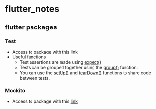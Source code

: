# flutter_notes

## flutter packages

### Test

* Access to package with this [link](https://pub.flutter-io.cn/packages/test)
* Useful functions
  * Test assertions are made using [expect()](https://pub.flutter-io.cn/documentation/test_api/latest/test_api/expect.html) 
  * Tests can be grouped together using the [group()](https://pub.flutter-io.cn/documentation/test_api/latest/test_api/group.html) function.
  * You can use the [setUp()](https://pub.flutter-io.cn/documentation/test_api/latest/test_api/setUp.html) and [tearDown()](https://pub.flutter-io.cn/documentation/test_api/latest/test_api/tearDown.html) functions to share code between tests. 

### Mockito

* Access to package with this [link](https://pub.flutter-io.cn/packages/mockito)